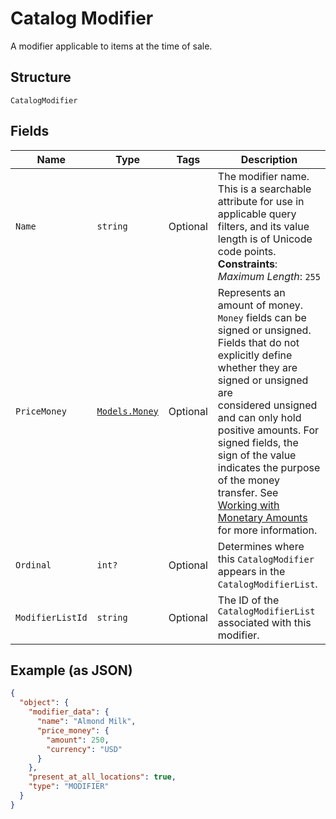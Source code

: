 
# Catalog Modifier

A modifier applicable to items at the time of sale.

## Structure

`CatalogModifier`

## Fields

| Name | Type | Tags | Description |
|  --- | --- | --- | --- |
| `Name` | `string` | Optional | The modifier name.  This is a searchable attribute for use in applicable query filters, and its value length is of Unicode code points.<br>**Constraints**: *Maximum Length*: `255` |
| `PriceMoney` | [`Models.Money`](/doc/models/money.md) | Optional | Represents an amount of money. `Money` fields can be signed or unsigned.<br>Fields that do not explicitly define whether they are signed or unsigned are<br>considered unsigned and can only hold positive amounts. For signed fields, the<br>sign of the value indicates the purpose of the money transfer. See<br>[Working with Monetary Amounts](https://developer.squareup.com/docs/build-basics/working-with-monetary-amounts)<br>for more information. |
| `Ordinal` | `int?` | Optional | Determines where this `CatalogModifier` appears in the `CatalogModifierList`. |
| `ModifierListId` | `string` | Optional | The ID of the `CatalogModifierList` associated with this modifier. |

## Example (as JSON)

```json
{
  "object": {
    "modifier_data": {
      "name": "Almond Milk",
      "price_money": {
        "amount": 250,
        "currency": "USD"
      }
    },
    "present_at_all_locations": true,
    "type": "MODIFIER"
  }
}
```

